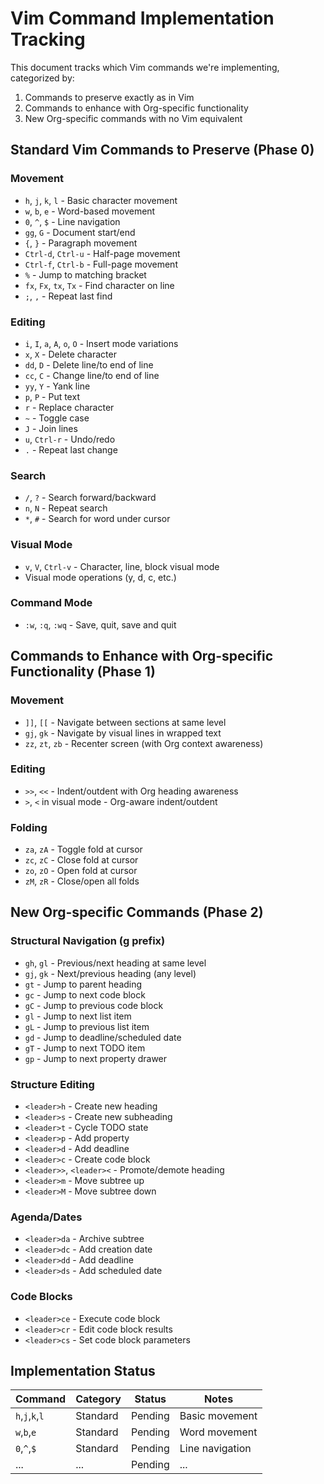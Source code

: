 # Vim Command Implementation Tracking

This document tracks which Vim commands we're implementing, categorized by:
1. Commands to preserve exactly as in Vim
2. Commands to enhance with Org-specific functionality 
3. New Org-specific commands with no Vim equivalent

## Standard Vim Commands to Preserve (Phase 0)

### Movement
- `h`, `j`, `k`, `l` - Basic character movement
- `w`, `b`, `e` - Word-based movement
- `0`, `^`, `$` - Line navigation
- `gg`, `G` - Document start/end
- `{`, `}` - Paragraph movement
- `Ctrl-d`, `Ctrl-u` - Half-page movement
- `Ctrl-f`, `Ctrl-b` - Full-page movement
- `%` - Jump to matching bracket
- `fx`, `Fx`, `tx`, `Tx` - Find character on line
- `;`, `,` - Repeat last find

### Editing
- `i`, `I`, `a`, `A`, `o`, `O` - Insert mode variations
- `x`, `X` - Delete character
- `dd`, `D` - Delete line/to end of line
- `cc`, `C` - Change line/to end of line
- `yy`, `Y` - Yank line
- `p`, `P` - Put text
- `r` - Replace character
- `~` - Toggle case
- `J` - Join lines
- `u`, `Ctrl-r` - Undo/redo
- `.` - Repeat last change

### Search
- `/`, `?` - Search forward/backward
- `n`, `N` - Repeat search
- `*`, `#` - Search for word under cursor

### Visual Mode
- `v`, `V`, `Ctrl-v` - Character, line, block visual mode
- Visual mode operations (y, d, c, etc.)

### Command Mode
- `:w`, `:q`, `:wq` - Save, quit, save and quit

## Commands to Enhance with Org-specific Functionality (Phase 1)

### Movement
- `]]`, `[[` - Navigate between sections at same level
- `gj`, `gk` - Navigate by visual lines in wrapped text
- `zz`, `zt`, `zb` - Recenter screen (with Org context awareness)

### Editing
- `>>`, `<<` - Indent/outdent with Org heading awareness
- `>`, `<` in visual mode - Org-aware indent/outdent

### Folding
- `za`, `zA` - Toggle fold at cursor
- `zc`, `zC` - Close fold at cursor
- `zo`, `zO` - Open fold at cursor
- `zM`, `zR` - Close/open all folds

## New Org-specific Commands (Phase 2)

### Structural Navigation (g prefix)
- `gh`, `gl` - Previous/next heading at same level
- `gj`, `gk` - Next/previous heading (any level)
- `gt` - Jump to parent heading
- `gc` - Jump to next code block
- `gC` - Jump to previous code block
- `gl` - Jump to next list item
- `gL` - Jump to previous list item
- `gd` - Jump to deadline/scheduled date
- `gT` - Jump to next TODO item
- `gp` - Jump to next property drawer

### Structure Editing
- `<leader>h` - Create new heading
- `<leader>s` - Create new subheading
- `<leader>t` - Cycle TODO state
- `<leader>p` - Add property
- `<leader>d` - Add deadline
- `<leader>c` - Create code block
- `<leader>>`, `<leader><` - Promote/demote heading
- `<leader>m` - Move subtree up
- `<leader>M` - Move subtree down

### Agenda/Dates
- `<leader>da` - Archive subtree
- `<leader>dc` - Add creation date
- `<leader>dd` - Add deadline
- `<leader>ds` - Add scheduled date

### Code Blocks
- `<leader>ce` - Execute code block
- `<leader>cr` - Edit code block results
- `<leader>cs` - Set code block parameters

## Implementation Status

| Command | Category | Status | Notes |
|---------|----------|--------|-------|
| `h`,`j`,`k`,`l` | Standard | Pending | Basic movement |
| `w`,`b`,`e` | Standard | Pending | Word movement |
| `0`,`^`,`$` | Standard | Pending | Line navigation |
| ... | ... | Pending | ... |